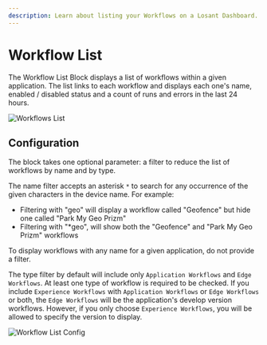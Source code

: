 ```yaml
---
description: Learn about listing your Workflows on a Losant Dashboard.
---
```


# Workflow List

The Workflow List Block displays a list of workflows within a given application. The list links to each workflow and displays each one's name, enabled / disabled status and a count of runs and errors in the last 24 hours.

![Workflows List](/images/dashboards/workflows-example.png "Workflows List")

## Configuration

The block takes one optional parameter: a filter to reduce the list of workflows by name and by type.

The name filter accepts an asterisk `*` to search for any occurrence of the given characters in the device name. For example:

* Filtering with "geo" will display a workflow called "Geofence" but hide one called "Park My Geo Prizm"
* Filtering with "\*geo", will show both the "Geofence" and "Park My Geo Prizm" workflows

To display workflows with any name for a given application, do not provide a filter.

The type filter by default will include only `Application Workflows` and `Edge Workflows`. At least one type of workflow is required to be checked.
If you include `Experience Workflows` with `Application Workflows` or `Edge Workflows` or both, the `Edge Workflows` will be the application's develop version workflows. However, if you only choose `Experience Workflows`, you will be allowed to specify the version to display.

![Workflow List Config](/images/dashboards/workflows-filter.png "Workflow List Config")
